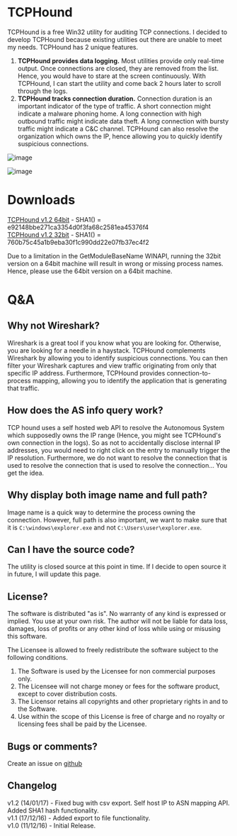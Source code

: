 TCPHound
======================

TCPHound is a free Win32 utility for auditing TCP connections. I decided to develop TCPHound because existing utilities out there are unable to meet my needs. TCPHound has 2 unique features.

1.   **TCPHound provides data logging.** Most utilities provide only real-time output. Once connections are closed, they are removed from the list. Hence, you would have to stare at the screen continuously. With TCPHound, I can start the utility and come back 2 hours later to scroll through the logs. 
2.   **TCPHound tracks connection duration.** Connection duration is an important indicator of the type of traffic. A short connection might indicate a malware phoning home. A long connection with high outbound traffic might indicate data theft. A long connection with bursty traffic might indicate a C&C channel. TCPHound can also resolve the organization which owns the IP, hence allowing you to quickly identify suspicious connections.

![image](https://limbenjamin.com/media/tcphound.png)
  
![image](https://limbenjamin.com/media/tcphound2.png)

Downloads
=========

[TCPHound v1.2 64bit](https://limbenjamin.com/files/TCPHound/TCPHound_v1.2_x64.exe) - SHA1() = e92148bbe271ca3354d0f3fa68c2581ea45376f4  
[TCPHound v1.2 32bit](https://limbenjamin.com/files/TCPHound/TCPHound_v1.2_x86.exe) - SHA1() = 760b75c45a1b9eba30f1c990dd22e07fb37ec4f2  

Due to a limitation in the GetModuleBaseName WINAPI, running the 32bit version on a 64bit machine will result in wrong or missing process names. Hence, please use the 64bit version on a 64bit machine.


Q&A
===
  
  
Why not Wireshark?
------------------
Wireshark is a great tool if you know what you are looking for. Otherwise, you are looking for a needle in a haystack. TCPHound complements Wireshark by allowing you to identify suspicious connections. You can then filter your Wireshark captures and view traffic originating from only that specific IP address. Furthermore, TCPHound provides connection-to-process mapping, allowing you to identify the application that is generating that traffic.

How does the AS info query work?
---------------------------------
TCP hound uses a self hosted web API to resolve the Autonomous System which supposedly owns the IP range (Hence, you might see TCPHound's own connection in the logs). So as not to accidentally disclose internal IP addresses, you would need to right click on the entry to manually trigger the IP resolution. Furthermore, we do not want to resolve the connection that is used to resolve the connection that is used to resolve the connection... You get the idea.  

Why display both image name and full path?
------------------------------------------
Image name is a quick way to determine the process owning the connection. However, full path is also important, we want to make sure that it is `C:\windows\explorer.exe` and not `C:\Users\user\explorer.exe`.

Can I have the source code?
---------------------------
The utility is closed source at this point in time. If I decide to open source it in future, I will update this page.

License?
--------
The software is distributed "as is". No warranty of any kind is expressed or implied. You use at your own risk. The author will not be liable for data loss, damages, loss of profits or any other kind of loss while using or misusing this software.

The Licensee is allowed to freely redistribute the software subject to the following conditions.  
1.	The Software is used by the Licensee for non commercial purposes only.  
2.	The Licensee will not charge money or fees for the software product, except to cover distribution costs.  
3.  The Licensor retains all copyrights and other proprietary rights in and to the Software.  
4.	Use within the scope of this License is free of charge and no royalty or licensing fees shall be paid by the Licensee.  

Bugs or comments?
-----------------
Create an issue on [github](https://github.com/limbenjamin/TCPHound)

Changelog
---------

v1.2 (14/01/17) - Fixed bug with csv export. Self host IP to ASN mapping API. Added SHA1 hash functionality.   
v1.1 (17/12/16) - Added export to file functionality.  
v1.0 (11/12/16) - Initial Release.  
  

